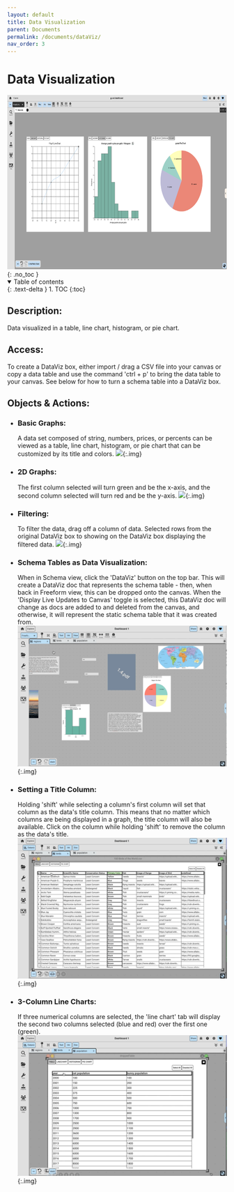 ```yaml
---
layout: default
title: Data Visualization
parent: Documents
permalink: /documents/dataViz/
nav_order: 3
---
```


# Data Visualization
<div class="img-container">
  <img src="../../assets/images/environment/dataViz_doc.png" alt="overall dataViz" style="height:400px;"/>
</div>
{: .no_toc }

<details open markdown="block">
  <summary>
    Table of contents
  </summary>
  {: .text-delta }
1. TOC
{:toc}
</details>

## Description: 
Data visualized in a table, line chart, histogram, or pie chart.

## Access: 
To create a DataViz box, either import / drag a CSV file into your canvas or copy a data table and use the command 'ctrl + p' to bring the data table to your canvas. See below for how to turn a schema table into a DataViz box.

## Objects & Actions: 

- ### **Basic Graphs:** 
  A data set composed of string, numbers, prices, or percents can be viewed as a table, line chart, histogram, or pie chart that can be customized by its title and colors.
![](../../assets/gifs/dataViz/simple_dataViz.gif){:.img}

- ### **2D Graphs:** 
  The first column selected will turn green and be the x-axis, and the second column selected will turn red and be the y-axis.
![](../../assets/gifs/dataViz/2D_graph.gif){:.img}

- ### **Filtering:** 
  To filter the data, drag off a column of data. Selected rows from the original DataViz box to showing on the DataViz box displaying the filtered data.
![](../../assets/gifs/dataViz/filtering.gif){:.img}

- ### **Schema Tables as Data Visualization:** 
  When in Schema view, click the 'DataViz' button on the top bar. This will create a DataViz doc that represents the schema table - then, when back in Freeform view, this can be dropped onto the canvas. When the 'Display Live Updates to Canvas' toggle is selected, this DataViz doc will change as docs are added to and deleted from the canvas, and otherwise, it will represent the static schema table that it was created from.
![](../../assets/gifs/dataViz/fromSchema_dataViz.gif){:.img}

- ### **Setting a Title Column:** 
  Holding 'shift' while selecting a column's first column will set that column as the data's title column. This means that no matter which columns are being displayed in a graph, the title column will also be available. Click on the column while holding 'shift' to remove the column as the data's title.
![](../../assets/gifs/dataViz/titleCol.gif){:.img}

- ### **3-Column Line Charts:** 
  If three numerical columns are selected, the 'line chart' tab will display the second two columns selected (blue and red) over the first one (green).
![](../../assets/gifs/dataViz/3colLinechart.gif){:.img}